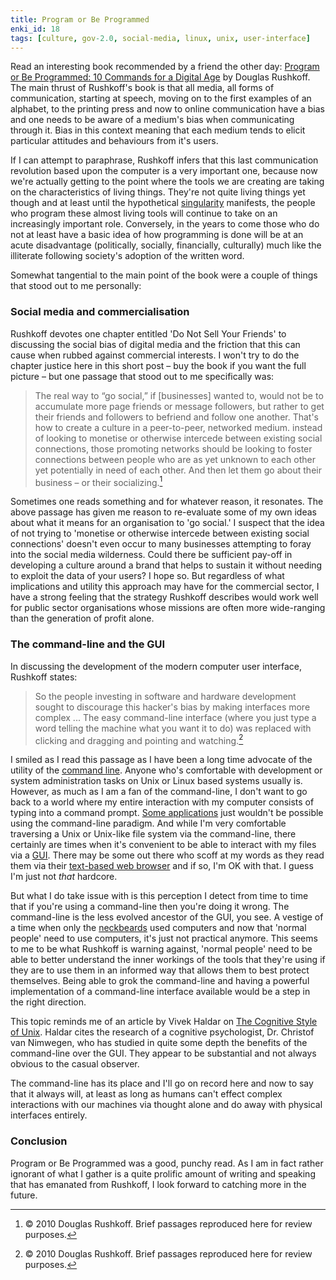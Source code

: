 ```yaml
---
title: Program or Be Programmed
enki_id: 18
tags: [culture, gov-2.0, social-media, linux, unix, user-interface]
---
```

Read an interesting book recommended by a friend the other day: [Program or Be Programmed: 10 Commands for a Digital Age](http://rushkoff.com/2010/03/25/program-or-be-programmed/) by Douglas Rushkoff. The main thrust of Rushkoff's book is that all media, all forms of communication, starting at speech, moving on to the first examples of an alphabet, to the printing press and now to online communication have a bias and one needs to be aware of a medium's bias when communicating through it. Bias in this context meaning that each medium tends to elicit particular attitudes and behaviours from it's users.<!--more-->

If I can attempt to paraphrase, Rushkoff infers that this last communication revolution based upon the computer is a very important one, because now we're actually getting to the point where the tools we are creating are taking on the characteristics of living things. They're not quite living things yet though and at least until the hypothetical [singularity](http://en.wikipedia.org/wiki/Technological_singularity) manifests, the people who program these almost living tools will continue to take on an increasingly important role. Conversely, in the years to come those who do not at least have a basic idea of how programming is done will be at an acute disadvantage (politically, socially, financially, culturally) much like the illiterate following society's adoption of the written word.

Somewhat tangential to the main point of the book were a couple of things that stood out to me personally:

### Social media and commercialisation

Rushkoff devotes one chapter entitled 'Do Not Sell Your Friends' to discussing the social bias of digital media and the friction that this can cause when rubbed against commercial interests. I won't try to do the chapter justice here in this short post – buy the book if you want the full picture – but one passage that stood out to me specifically was:

> The real way to “go social,” if [businesses] wanted to, would not be to accumulate more page friends or message followers, but rather to get their friends and followers to befriend and follow one another. That's how to create a culture in a peer-to-peer, networked medium. instead of looking to monetise or otherwise intercede between existing social connections, those promoting networks should be looking to foster connections between people who are as yet unknown to each other yet potentially in need of each other. And then let them go about their business – or their socializing.[^1]

Sometimes one reads something and for whatever reason, it resonates. The above passage has given me reason to re-evaluate some of my own ideas about what it means for an organisation to 'go social.' I suspect that the idea of not trying to 'monetise or otherwise intercede between existing social connections' doesn't even occur to many businesses attempting to foray into the social media wilderness. Could there be sufficient pay-off in developing a culture around a brand that helps to sustain it without needing to exploit the data of your users? I hope so. But regardless of what implications and utility this approach may have for the commercial sector, I have a strong feeling that the strategy Rushkoff describes would work well for public sector organisations whose missions are often more wide-ranging than the generation of profit alone.

### The command-line and the GUI

In discussing the development of the modern computer user interface, Rushkoff states:

> So the people investing in software and hardware development sought to discourage this hacker's bias by making interfaces more complex ... The easy command-line interface (where you just type a word telling the machine what you want it to do) was replaced with clicking and dragging and pointing and watching.[^1]

I smiled as I read this passage as I have been a long time advocate of the utility of the [command line](http://en.wikipedia.org/wiki/Command-line_interface). Anyone who's comfortable with development or system administration tasks on Unix or Linux based systems usually is. However, as much as I am a fan of the command-line, I don't want to go back to a world where my entire interaction with my computer consists of typing into a command prompt. [Some applications](http://en.wikipedia.org/wiki/Photoshop) just wouldn't be possible using the command-line paradigm. And while I'm very comfortable traversing a Unix or Unix-like file system via the command-line, there certainly are times when it's convenient to be able to interact with my files via a [GUI](http://en.wikipedia.org/wiki/Graphical_user_interface). There may be some out there who scoff at my words as they read them via their [text-based web browser](http://en.wikipedia.org/wiki/Text-based_web_browser) and if so, I'm OK with that. I guess I'm just not *that* hardcore.

But what I do take issue with is this perception I detect from time to time that if you're using a command-line then you're doing it wrong. The command-line is the less evolved ancestor of the GUI, you see. A vestige of a time when only the [neckbeards](http://www.urbandictionary.com/define.php?term=neckbeard) used computers and now that 'normal people' need to use computers, it's just not practical anymore. This seems to me to be what Rushkoff is warning against, 'normal people' need to be able to better understand the inner workings of the tools that they're using if they are to use them in an informed way that allows them to best protect themselves. Being able to grok the command-line and having a powerful implementation of a command-line interface available would be a step in the right direction.

This topic reminds me of an article by Vivek Haldar on [The Cognitive Style of Unix](http://blog.vivekhaldar.com/post/3339907908/the-cognitive-style-of-unix). Haldar cites the research of a cognitive psychologist, Dr. Christof van Nimwegen, who has studied in quite some depth the benefits of the command-line over the GUI. They appear to be substantial and not always obvious to the casual observer.

The command-line has its place and I'll go on record here and now to say that it always will, at least as long as humans can't effect complex interactions with our machines via thought alone and do away with physical interfaces entirely.

### Conclusion

Program or Be Programmed was a good, punchy read. As I am in fact rather ignorant of what I gather is a quite prolific amount of writing and speaking that has emanated from Rushkoff, I look forward to catching more in the future.

[^1]: &copy; 2010 Douglas Rushkoff. Brief passages reproduced here for review purposes.
